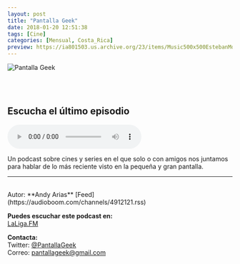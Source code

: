 ```yaml
---
layout: post
title: "Pantalla Geek"
date: 2018-01-20 12:51:38
tags: [Cine]
categories: [Mensual, Costa_Rica]
preview: https://ia801503.us.archive.org/23/items/Music500x500EstebanMontoya/pantallageek%20300%20-%20Pantalla%20Geek.jpg
---
```


![Pantalla Geek](https://ia601503.us.archive.org/23/items/Music500x500EstebanMontoya/pantallageek%20500%20-%20Pantalla%20Geek.jpg)

<br/>
<br/>

## Escucha el último episodio

<!--reproductor-feed=https://audioboom.com/channels/4912121.rss-->
<!--reproductor-start-->
<audio id="audio" preload="auto" controls="" src="https://audioboom.com/posts/6677287.mp3?source=rss&stitched=1"></audio>
<!--reproductor-end-->

Un podcast sobre cines y series en el que solo o con amigos nos juntamos para hablar de lo más reciente visto en la pequeña y gran pantalla.

_ _ _
<br>
Autor: **Andy Arias**  
[Feed](https://audioboom.com/channels/4912121.rss)  


**Puedes escuchar este podcast en:**  
[LaLiga.FM](https://audioboom.com/channel/pantalla-geek)  


**Contacta:**  
Twitter: [@PantallaGeek](https://twitter.com/PantallaGeek)  
Correo: [pantallageek@gmail.com](mailto:pantallageek@gmail.com)  

